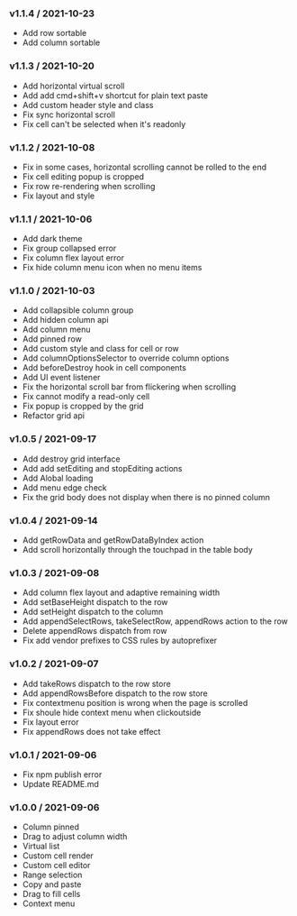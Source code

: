### v1.1.4 / 2021-10-23

- Add row sortable
- Add column sortable

### v1.1.3 / 2021-10-20

- Add horizontal virtual scroll
- Add add cmd+shift+v shortcut for plain text paste
- Add custom header style and class
- Fix sync horizontal scroll
- Fix cell can't be selected when it's readonly

### v1.1.2 / 2021-10-08

- Fix in some cases, horizontal scrolling cannot be rolled to the end
- Fix cell editing popup is cropped
- Fix row re-rendering when scrolling
- Fix layout and style

### v1.1.1 / 2021-10-06

- Add dark theme
- Fix group collapsed error
- Fix column flex layout error
- Fix hide column menu icon when no menu items

### v1.1.0 / 2021-10-03

- Add collapsible column group
- Add hidden column api
- Add column menu
- Add pinned row
- Add custom style and class for cell or row
- Add columnOptionsSelector to override column options
- Add beforeDestroy hook in cell components
- Add UI event listener
- Fix the horizontal scroll bar from flickering when scrolling
- Fix cannot modify a read-only cell
- Fix popup is cropped by the grid
- Refactor grid api

### v1.0.5 / 2021-09-17

- Add destroy grid interface
- Add add setEditing and stopEditing actions
- Add Alobal loading
- Add menu edge check
- Fix the grid body does not display when there is no pinned column

### v1.0.4 / 2021-09-14

- Add getRowData and getRowDataByIndex action
- Add scroll horizontally through the touchpad in the table body

### v1.0.3 / 2021-09-08

- Add column flex layout and adaptive remaining width
- Add setBaseHeight dispatch to the row
- Add setHeight dispatch to the column
- Add appendSelectRows, takeSelectRow, appendRows action to the row
- Delete appendRows dispatch from row
- Fix add vendor prefixes to CSS rules by autoprefixer

### v1.0.2 / 2021-09-07

- Add takeRows dispatch to the row store
- Add appendRowsBefore dispatch to the row store
- Fix contextmenu position is wrong when the page is scrolled
- Fix shoule hide context menu when clickoutside
- Fix layout error
- Fix appendRows does not take effect

### v1.0.1 / 2021-09-06

- Fix npm publish error
- Update README.md

### v1.0.0 / 2021-09-06

- Column pinned
- Drag to adjust column width
- Virtual list
- Custom cell render
- Custom cell editor
- Range selection
- Copy and paste
- Drag to fill cells
- Context menu
